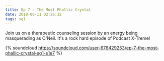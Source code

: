 ```yaml
---
title: Ep 7 - The Most Phallic Crystal
date: 2018-06-11 02:26:32
tags: sg1
---
```


Join us on a therapeutic counseling session by an energy being masquerading as O'Neil. It's a rock hard episode of Podcast X-Treme!

{% soundcloud https://soundcloud.com/user-676429253/ep-7-the-most-phallic-crystal-sg1-s1e7 %}